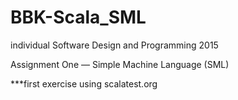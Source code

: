 # BBK-Scala_SML

individual
Software Design and Programming 2015

Assignment One — Simple Machine Language (SML)

***first exercise using scalatest.org 
